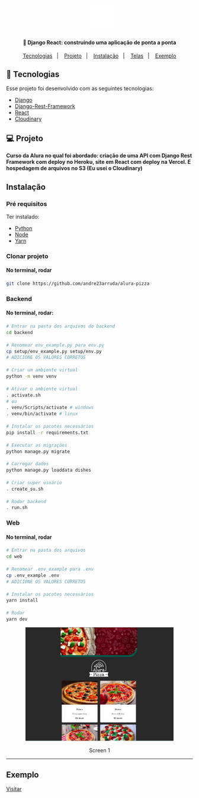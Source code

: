 <h1 align="center">
    <img alt="Alura Pizza" src=".github/logo.svg" width="75px" />
</h1>

<h4 align="center">
  🚀 Django React: construindo uma aplicação de ponta a ponta
</h4>


<p align="center">
  <a href="#-tecnologias">Tecnologias</a>&nbsp;&nbsp;&nbsp;|&nbsp;&nbsp;&nbsp;
  <a href="#-projeto">Projeto</a>&nbsp;&nbsp;&nbsp;|&nbsp;&nbsp;&nbsp;
  <a href="#instalação">Instalação</a>&nbsp;&nbsp;&nbsp;|&nbsp;&nbsp;&nbsp;
  <a href="#telas">Telas</a>&nbsp;&nbsp;&nbsp;|&nbsp;&nbsp;&nbsp;
  <a href="#exemplo">Exemplo</a>
</p>

## 🚀 Tecnologias

Esse projeto foi desenvolvido com as seguintes tecnologias:

- [Django](https://www.djangoproject.com/)
- [Django-Rest-Framework](https://www.django-rest-framework.org/)
- [React](https://reactjs.org)
- [Cloudinary](https://cloudinary.com/)

## 💻 Projeto
**Curso da Alura no qual foi abordado: criação de uma API com Django Rest Framework com deploy no Heroku, site em React com deploy na Vercel. E hospedagem de arquivos no S3 (Eu usei o Cloudinary)**

## Instalação
### Pré requisitos
Ter instalado:
- [Python](https://www.python.org/downloads/)
- [Node](https://nodejs.org/en/download/)
- [Yarn](https://classic.yarnpkg.com/en/docs/install/)


### Clonar projeto
#### No terminal, rodar
```sh
git clone https://github.com/andre23arruda/alura-pizza
```

### Backend
#### No terminal, rodar:
```sh
# Entrar na pasta dos arquivos do backend
cd backend

# Renomear env_example.py para env.py
cp setup/env_example.py setup/env.py
# ADICIONE OS VALORES CORRETOS

# Criar um ambiente virtual
python -m venv venv

# Ativar o ambiente virtual
. activate.sh
# ou
. venv/Scripts/activate # windows
. venv/bin/activate # linux

# Instalar os pacotes necessários
pip install -r requirements.txt

# Executar as migrações
python manage.py migrate

# Carregar dados
python manage.py loaddata dishes

# Criar super usuário
. create_su.sh

# Rodar backend
. run.sh
```

### Web
#### No terminal, rodar
```sh
# Entrar na pasta dos arquivos
cd web

# Renomear .env_example para .env
cp .env_example .env
# ADICIONE OS VALORES CORRETOS

# Instalar os pacotes necessários
yarn install

# Rodar
yarn dev
```

<div align="center">
    <img alt="Screen 1" title="Screen 1" src=".github/web_1.png?raw=true" width="400px" />
</div>
<p align="center">Screen 1</p>
<hr>



## Exemplo
<a href="https://andrearruda-alura-pizza.vercel.app/" target="_blank">Visitar</a>